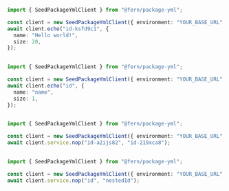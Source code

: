 ```typescript
import { SeedPackageYmlClient } from "@fern/package-yml";

const client = new SeedPackageYmlClient({ environment: "YOUR_BASE_URL" });
await client.echo("id-ksfd9c1", {
  name: "Hello world!",
  size: 20,
});
 
```                        


```typescript
import { SeedPackageYmlClient } from "@fern/package-yml";

const client = new SeedPackageYmlClient({ environment: "YOUR_BASE_URL" });
await client.echo("id", {
  name: "name",
  size: 1,
});
 
```                        


```typescript
import { SeedPackageYmlClient } from "@fern/package-yml";

const client = new SeedPackageYmlClient({ environment: "YOUR_BASE_URL" });
await client.service.nop("id-a2ijs82", "id-219xca8");
 
```                        


```typescript
import { SeedPackageYmlClient } from "@fern/package-yml";

const client = new SeedPackageYmlClient({ environment: "YOUR_BASE_URL" });
await client.service.nop("id", "nestedId");
 
```                        


